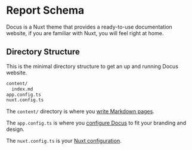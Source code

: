 # Report Schema

Docus is a Nuxt theme that provides a ready-to-use documentation website, if you are familiar with Nuxt, you will feel right at home.

## Directory Structure

This is the minimal directory structure to get an up and running Docus website.

```bash
content/
  index.md
app.config.ts
nuxt.config.ts
```

The `content/` directory is where you [write Markdown pages](/introduction/writing-pages).

The `app.config.ts` is where you [configure Docus](/introduction/configuration) to fit your branding and design.


The `nuxt.config.ts` is your [Nuxt configuration](https://nuxt.com/docs/getting-started/configuration).
